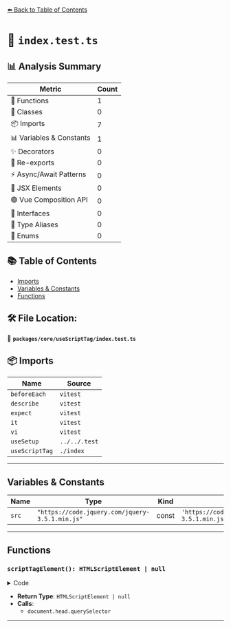 [⬅️ Back to Table of Contents](../../../index.md)

# 📄 `index.test.ts`

## 📊 Analysis Summary

| Metric | Count |
|--------|-------|
| 🔧 Functions | 1 |
| 🧱 Classes | 0 |
| 📦 Imports | 7 |
| 📊 Variables & Constants | 1 |
| ✨ Decorators | 0 |
| 🔄 Re-exports | 0 |
| ⚡ Async/Await Patterns | 0 |
| 💠 JSX Elements | 0 |
| 🟢 Vue Composition API | 0 |
| 📐 Interfaces | 0 |
| 📑 Type Aliases | 0 |
| 🎯 Enums | 0 |

## 📚 Table of Contents

- [Imports](#imports)
- [Variables & Constants](#variables-constants)
- [Functions](#functions)

## 🛠️ File Location:
📂 **`packages/core/useScriptTag/index.test.ts`**

## 📦 Imports

| Name | Source |
|------|--------|
| `beforeEach` | `vitest` |
| `describe` | `vitest` |
| `expect` | `vitest` |
| `it` | `vitest` |
| `vi` | `vitest` |
| `useSetup` | `../../.test` |
| `useScriptTag` | `./index` |


---

## Variables & Constants

| Name | Type | Kind | Value | Exported |
|------|------|------|-------|----------|
| `src` | `"https://code.jquery.com/jquery-3.5.1.min.js"` | const | `'https://code.jquery.com/jquery-3.5.1.min.js'` | ✗ |


---

## Functions

### `scriptTagElement(): HTMLScriptElement | null`

<details><summary>Code</summary>

```ts
(): HTMLScriptElement | null =>
    document.head.querySelector(`script[src="${src}"]`)
```
</details>

- **Return Type**: `HTMLScriptElement | null`
- **Calls**:
  - `document.head.querySelector`

---